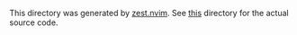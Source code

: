 This directory was generated by [zest.nvim](https://github.com/tsbohc/zest.nvim). See [this](https://github.com/tsbohc/.garden/tree/master/etc/nvim.d/fnl) directory for the actual source code.
